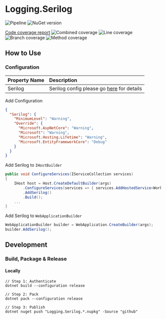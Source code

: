 # Logging.Serilog

![Pipeline](https://github.com/gavanlamb/library-logging-serilog/actions/workflows/build-and-release.yml/badge.svg?event=pull_request&branch=main)
![NuGet version](https://gavanlamb-github-actions-assets.s3.ap-southeast-2.amazonaws.com/gavanlamb/library-logging-serilog/main/version/version.svg)

[Code coverage report](https://gavanlamb-github-actions-assets.s3.ap-southeast-2.amazonaws.com/gavanlamb/library-logging-serilog/main/coverage/Html/index.html)
![Combined coverage](https://gavanlamb-github-actions-assets.s3.ap-southeast-2.amazonaws.com/gavanlamb/library-logging-serilog/main/coverage/Badges/badge_combined.svg)
![Line coverage](https://gavanlamb-github-actions-assets.s3.ap-southeast-2.amazonaws.com/gavanlamb/library-logging-serilog/main/coverage/Badges/badge_linecoverage.svg)
![Branch coverage](https://gavanlamb-github-actions-assets.s3.ap-southeast-2.amazonaws.com/gavanlamb/library-logging-serilog/main/coverage/Badges/badge_branchcoverage.svg)
![Method coverage](https://gavanlamb-github-actions-assets.s3.ap-southeast-2.amazonaws.com/gavanlamb/library-logging-serilog/main/coverage/Badges/badge_methodcoverage.svg)

## How to Use

### Configuration

| Property Name | Description                                                                                                                  |
|:--------------|:-----------------------------------------------------------------------------------------------------------------------------|
| Serilog       | Serilog config please go [here](https://github.com/serilog/serilog-settings-configuration/blob/master/README.md) for details |

Add Configuration

``` json
{
  "Serilog": {
    "MinimumLevel": "Warning",
    "Override": {
      "Microsoft.AspNetCore": "Warning",
      "Microsoft": "Warning",
      "Microsoft.Hosting.Lifetime": "Warning",
      "Microsoft.EntityFrameworkCore": "Debug"
    }
  }
}
```

Add Serilog to `IHostBuilder`

``` csharp
public void ConfigureServices(IServiceCollection services)
{
    IHost host = Host.CreateDefaultBuilder(args)
        .ConfigureServices(services => { services.AddHostedService<Worker>(); })
        .AddSerilog()
        .Build();
    ...
}
```

Add Serilog to `WebApplicationBuilder`

``` csharp
WebApplicationBuilder builder = WebApplication.CreateBuilder(args);
builder.AddSerilog();
```

## Development

### Build, Package & Release

#### Locally

```
// Step 1: Authenticate
dotnet build --configuration release 

// Step 2: Pack
dotnet pack --configuration release 

// Step 3: Publish
dotnet nuget push "Logging.Serilog.*.nupkg" -Source "github"
```
